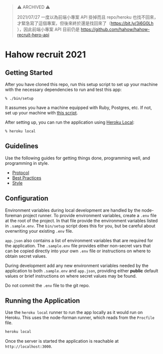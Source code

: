 > ⚠️ ARCHIVED ⚠️
>
> 2021/07/27 一度以為前端小專案 API 掛掉而且 repo/heroku 也找不回來，才緊急寫了這個專案，但後來終於還是找回來了（https://bit.ly/3i6G0Lh ），因此前端小專案 API 目前仍是 https://github.com/hahow/hahow-recruit-hero-api

# Hahow recruit 2021


## Getting Started

After you have cloned this repo, run this setup script to set up your machine
with the necessary dependencies to run and test this app:

    % ./bin/setup

It assumes you have a machine equipped with Ruby, Postgres, etc. If not, set up
your machine with [this script].

[this script]: https://github.com/thoughtbot/laptop

After setting up, you can run the application using [Heroku Local]:

    % heroku local

[Heroku Local]: https://devcenter.heroku.com/articles/heroku-local

## Guidelines

Use the following guides for getting things done, programming well, and
programming in style.

* [Protocol](http://github.com/thoughtbot/guides/blob/master/protocol)
* [Best Practices](http://github.com/thoughtbot/guides/blob/master/best-practices)
* [Style](http://github.com/thoughtbot/guides/blob/master/style)
## Configuration

Environment variables during local development are handled by the node-foreman
project runner. To provide environment variables, create a `.env` file at the
root of the project. In that file provide the environment variables listed in
`.sample.env`. The `bin/setup` script does this for you, but be careful about
overwriting your existing `.env` file.

`app.json` also contains a list of environment variables that are required for
the application. The `.sample.env` file provides either non-secret vars that
can be copied directly into your own `.env` file or instructions on where to
obtain secret values.

During development add any new environment variables needed by the application
to both `.sample.env` and `app.json`, providing either **public** default
values or brief instructions on where secret values may be found.

Do not commit the `.env` file to the git repo.

## Running the Application

Use the `heroku local` runner to run the app locally as it would run on Heroku.
This uses the node-forman runner, which reads from the `Procfile` file.

```sh
heroku local
```

Once the server is started the application is reachable at
`http://localhost:3000`.

